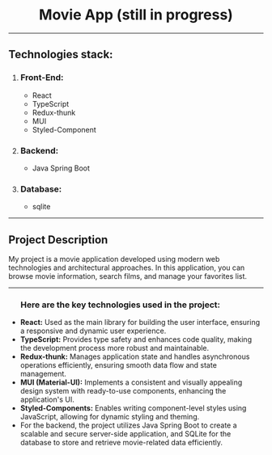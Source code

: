 <h1 align='center'>Movie App (still in progress)</h1>
<hr>
<h2>Technologies stack:</h2>
<ol>
    <li>
        <h3>Front-End:</h3>
        <ul>
            <li>React</li>
            <li>TypeScript</li>
            <li>Redux-thunk</li>
            <li>MUI</li>
            <li>Styled-Component</li>
        </ul>
    </li>
    <li>
        <h3>Backend:</h3>
        <ul>
            <li>Java Spring Boot</li>
        </ul>
    </li>
    <li>
        <h3>Database:</h3>
        <ul>
            <li>sqlite</li>
        </ul>
    </li>
</ol>
<hr>
<h2>Project Description</h2>
<p>My project is a movie application developed using modern web technologies and architectural approaches. In this application, you can browse movie information, search films, and manage your favorites list.</p>
<hr>
<ul>
    <h3>Here are the key technologies used in the project:</h3>
    <li><strong>React:</strong> Used as the main library for building the user interface, ensuring a responsive and dynamic user experience.</li>
    <li><strong>TypeScript:</strong> Provides type safety and enhances code quality, making the development process more robust and maintainable.</li>
    <li><strong>Redux-thunk:</strong> Manages application state and handles asynchronous operations efficiently, ensuring smooth data flow and state management.</li>
    <li><strong>MUI (Material-UI):</strong> Implements a consistent and visually appealing design system with ready-to-use components, enhancing the application's UI.</li>
    <li><strong>Styled-Components:</strong> Enables writing component-level styles using JavaScript, allowing for dynamic styling and theming.</li>
    <li>For the backend, the project utilizes Java Spring Boot to create a scalable and secure server-side application, and SQLite for the database to store and retrieve movie-related data efficiently.</li>
</ul>
